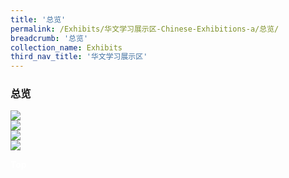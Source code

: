 ```yaml
---
title: '总览'
permalink: /Exhibits/华文学习展示区-Chinese-Exhibitions-a/总览/
breadcrumb: '总览'
collection_name: Exhibits
third_nav_title: '华文学习展示区'
---
```

### 总览
<!-- Global site tag (gtag.js) - Google Ads: 726049306 -->
<script async src="https://www.googletagmanager.com/gtag/js?id=AW-726049306"></script>
<script>
  window.dataLayer = window.dataLayer || [];
  function gtag(){dataLayer.push(arguments);}
  gtag('js', new Date());
  gtag('config', 'AW-726049306');
</script>
<a href="/exhibits/华文学习展示区-chinese-exhibitions-b/moe-curriculum/"><img src="/images/CL-MOE-Curriculum.jpg"></a>
  <br/>
  <a href="/exhibits/华文学习展示区-chinese-exhibitions-c/preschool/"><img src="/images/CL-MOE -Curriculum-New.jpg"></a>
   <br/>
  <a href="/exhibits/华文学习展示区-chinese-exhibitions-d/schools/"><img src="/images/CL-Schools.jpg"></a>
  <br/>
  <a href="/exhibits/华文学习展示区-chinese-exhibitions-e/community-partners/"><img src="/images/CL_Community-Partners.jpg">
  </a>
<div class="btntop"><a href="#top" style="text-decoration:none;"><span style="color:white"><b>Top</b></span></a></div>
